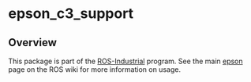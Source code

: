 # epson_c3_support

## Overview

This package is part of the [ROS-Industrial][] program. See the main [epson][]
page on the ROS wiki for more information on usage.


[ROS-Industrial]: http://wiki.ros.org/Industrial
[epson]: http://wiki.ros.org/epson
